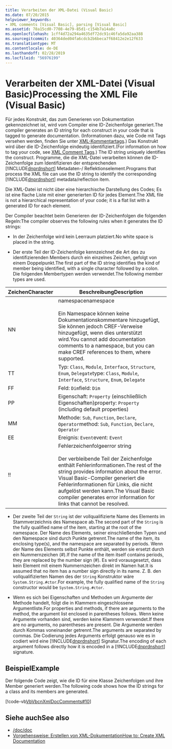 ```yaml
---
title: Verarbeiten der XML-Datei (Visual Basic)
ms.date: 07/20/2015
helpviewer_keywords:
- XML comments [Visual Basic], parsing [Visual Basic]
ms.assetid: 78a15cd0-7708-4e79-85d1-c154b7a14a8c
ms.openlocfilehash: 1cff4d72a294a4635df72dc91c46fa5da92aa388
ms.sourcegitcommit: 40364ded04fa6cdcb2b6beca7f68412e2e12f633
ms.translationtype: MT
ms.contentlocale: de-DE
ms.lasthandoff: 02/28/2019
ms.locfileid: "56976199"
---
```

# <a name="processing-the-xml-file-visual-basic"></a><span data-ttu-id="b52a1-102">Verarbeiten der XML-Datei (Visual Basic)</span><span class="sxs-lookup"><span data-stu-id="b52a1-102">Processing the XML File (Visual Basic)</span></span>
<span data-ttu-id="b52a1-103">Für jedes Konstrukt, das zum Generieren von Dokumentation gekennzeichnet ist, wird vom Compiler eine ID-Zeichenfolge generiert.</span><span class="sxs-lookup"><span data-stu-id="b52a1-103">The compiler generates an ID string for each construct in your code that is tagged to generate documentation.</span></span> <span data-ttu-id="b52a1-104">(Informationen dazu, wie Code mit Tags versehen werden, finden Sie unter [XML-Kommentartags](../../../visual-basic/language-reference/xmldoc/index.md).) Das Konstrukt wird über die ID-Zeichenfolge eindeutig identifiziert.</span><span class="sxs-lookup"><span data-stu-id="b52a1-104">(For information on how to tag your code, see [XML Comment Tags](../../../visual-basic/language-reference/xmldoc/index.md).) The ID string uniquely identifies the construct.</span></span> <span data-ttu-id="b52a1-105">Programme, die die XML-Datei verarbeiten können die ID-Zeichenfolge zum Identifizieren der entsprechenden [!INCLUDE[dnprdnshort](~/includes/dnprdnshort-md.md)] Metadaten-/ Reflektionselement.</span><span class="sxs-lookup"><span data-stu-id="b52a1-105">Programs that process the XML file can use the ID string to identify the corresponding [!INCLUDE[dnprdnshort](~/includes/dnprdnshort-md.md)] metadata/reflection item.</span></span>  
  
 <span data-ttu-id="b52a1-106">Die XML-Datei ist nicht über eine hierarchische Darstellung des Codes; Es ist eine flache Liste mit einer generierten ID für jedes Element.</span><span class="sxs-lookup"><span data-stu-id="b52a1-106">The XML file is not a hierarchical representation of your code; it is a flat list with a generated ID for each element.</span></span>  
  
 <span data-ttu-id="b52a1-107">Der Compiler beachtet beim Generieren der ID-Zeichenfolgen die folgenden Regeln:</span><span class="sxs-lookup"><span data-stu-id="b52a1-107">The compiler observes the following rules when it generates the ID strings:</span></span>  
  
-   <span data-ttu-id="b52a1-108">In der Zeichenfolge wird kein Leerraum platziert.</span><span class="sxs-lookup"><span data-stu-id="b52a1-108">No white space is placed in the string.</span></span>  
  
-   <span data-ttu-id="b52a1-109">Der erste Teil der ID-Zeichenfolge kennzeichnet die Art des zu identifizierenden Members durch ein einzelnes Zeichen, gefolgt von einem Doppelpunkt.</span><span class="sxs-lookup"><span data-stu-id="b52a1-109">The first part of the ID string identifies the kind of member being identified, with a single character followed by a colon.</span></span> <span data-ttu-id="b52a1-110">Die folgenden Membertypen werden verwendet.</span><span class="sxs-lookup"><span data-stu-id="b52a1-110">The following member types are used.</span></span>  
  
|<span data-ttu-id="b52a1-111">Zeichen</span><span class="sxs-lookup"><span data-stu-id="b52a1-111">Character</span></span>|<span data-ttu-id="b52a1-112">Beschreibung</span><span class="sxs-lookup"><span data-stu-id="b52a1-112">Description</span></span>|  
|---|---|  
|<span data-ttu-id="b52a1-113">N</span><span class="sxs-lookup"><span data-stu-id="b52a1-113">N</span></span>|<span data-ttu-id="b52a1-114">namespace</span><span class="sxs-lookup"><span data-stu-id="b52a1-114">namespace</span></span><br /><br /> <span data-ttu-id="b52a1-115">Ein Namespace können keine Dokumentationskommentare hinzugefügt, Sie können jedoch CREF-Verweise hinzugefügt, wenn dies unterstützt wird.</span><span class="sxs-lookup"><span data-stu-id="b52a1-115">You cannot add documentation comments to a namespace, but you can make CREF references to them, where supported.</span></span>|  
|<span data-ttu-id="b52a1-116">T</span><span class="sxs-lookup"><span data-stu-id="b52a1-116">T</span></span>|<span data-ttu-id="b52a1-117">Typ: `Class`, `Module`, `Interface`, `Structure`, `Enum`, `Delegate`</span><span class="sxs-lookup"><span data-stu-id="b52a1-117">type: `Class`, `Module`, `Interface`, `Structure`, `Enum`, `Delegate`</span></span>|  
|<span data-ttu-id="b52a1-118">F</span><span class="sxs-lookup"><span data-stu-id="b52a1-118">F</span></span>|<span data-ttu-id="b52a1-119">Feld: `Dim`</span><span class="sxs-lookup"><span data-stu-id="b52a1-119">field: `Dim`</span></span>|  
|<span data-ttu-id="b52a1-120">P</span><span class="sxs-lookup"><span data-stu-id="b52a1-120">P</span></span>|<span data-ttu-id="b52a1-121">Eigenschaft: `Property` (einschließlich Eigenschaften)</span><span class="sxs-lookup"><span data-stu-id="b52a1-121">property: `Property` (including default properties)</span></span>|  
|<span data-ttu-id="b52a1-122">M</span><span class="sxs-lookup"><span data-stu-id="b52a1-122">M</span></span>|<span data-ttu-id="b52a1-123">Methode: `Sub`, `Function`, `Declare`, `Operator`</span><span class="sxs-lookup"><span data-stu-id="b52a1-123">method: `Sub`, `Function`, `Declare`, `Operator`</span></span>|  
|<span data-ttu-id="b52a1-124">E</span><span class="sxs-lookup"><span data-stu-id="b52a1-124">E</span></span>|<span data-ttu-id="b52a1-125">Ereignis: `Event`</span><span class="sxs-lookup"><span data-stu-id="b52a1-125">event: `Event`</span></span>|  
|<span data-ttu-id="b52a1-126">!</span><span class="sxs-lookup"><span data-stu-id="b52a1-126">!</span></span>|<span data-ttu-id="b52a1-127">Fehlerzeichenfolge</span><span class="sxs-lookup"><span data-stu-id="b52a1-127">error string</span></span><br /><br /> <span data-ttu-id="b52a1-128">Der verbleibende Teil der Zeichenfolge enthält Fehlerinformationen.</span><span class="sxs-lookup"><span data-stu-id="b52a1-128">The rest of the string provides information about the error.</span></span> <span data-ttu-id="b52a1-129">Visual Basic-Compiler generiert die Fehlerinformationen für Links, die nicht aufgelöst werden kann.</span><span class="sxs-lookup"><span data-stu-id="b52a1-129">The Visual Basic compiler generates error information for links that cannot be resolved.</span></span>|  
  
-   <span data-ttu-id="b52a1-130">Der zweite Teil der `String` ist der vollqualifizierte Name des Elements im Stammverzeichnis des Namespace ab.</span><span class="sxs-lookup"><span data-stu-id="b52a1-130">The second part of the `String` is the fully qualified name of the item, starting at the root of the namespace.</span></span> <span data-ttu-id="b52a1-131">Der Name des Elements, seiner einschließenden Typen und den Namespace sind durch Punkte getrennt.</span><span class="sxs-lookup"><span data-stu-id="b52a1-131">The name of the item, its enclosing type(s), and the namespace are separated by periods.</span></span> <span data-ttu-id="b52a1-132">Wenn der Name des Elements selbst Punkte enthält, werden sie ersetzt durch ein Nummernzeichen (#).</span><span class="sxs-lookup"><span data-stu-id="b52a1-132">If the name of the item itself contains periods, they are replaced by the number sign (#).</span></span> <span data-ttu-id="b52a1-133">Es wird vorausgesetzt, dass kein Element mit einem Nummernzeichen direkt im Namen hat.</span><span class="sxs-lookup"><span data-stu-id="b52a1-133">It is assumed that no item has a number sign directly in its name.</span></span> <span data-ttu-id="b52a1-134">Z. B. den vollqualifizierten Namen des der `String` Konstruktor wäre `System.String.#ctor`.</span><span class="sxs-lookup"><span data-stu-id="b52a1-134">For example, the fully qualified name of the `String` constructor would be `System.String.#ctor`.</span></span>  
  
-   <span data-ttu-id="b52a1-135">Wenn es sich bei Eigenschaften und Methoden um Argumente der Methode handelt, folgt die in Klammern eingeschlossene Argumentliste.</span><span class="sxs-lookup"><span data-stu-id="b52a1-135">For properties and methods, if there are arguments to the method, the argument list enclosed in parentheses follows.</span></span> <span data-ttu-id="b52a1-136">Wenn keine Argumente vorhanden sind, werden keine Klammern verwendet.</span><span class="sxs-lookup"><span data-stu-id="b52a1-136">If there are no arguments, no parentheses are present.</span></span> <span data-ttu-id="b52a1-137">Die Argumente werden durch Kommas voneinander getrennt.</span><span class="sxs-lookup"><span data-stu-id="b52a1-137">The arguments are separated by commas.</span></span> <span data-ttu-id="b52a1-138">Die Codierung jedes Arguments erfolgt genauso wie es in codiert wird eine [!INCLUDE[dnprdnshort](~/includes/dnprdnshort-md.md)] Signatur.</span><span class="sxs-lookup"><span data-stu-id="b52a1-138">The encoding of each argument follows directly how it is encoded in a [!INCLUDE[dnprdnshort](~/includes/dnprdnshort-md.md)] signature.</span></span>  
  
## <a name="example"></a><span data-ttu-id="b52a1-139">Beispiel</span><span class="sxs-lookup"><span data-stu-id="b52a1-139">Example</span></span>  
 <span data-ttu-id="b52a1-140">Der folgende Code zeigt, wie die ID für eine Klasse Zeichenfolgen und ihre Member generiert werden.</span><span class="sxs-lookup"><span data-stu-id="b52a1-140">The following code shows how the ID strings for a class and its members are generated.</span></span>  
  
 [!code-vb[VbVbcnXmlDocComments#10](~/samples/snippets/visualbasic/VS_Snippets_VBCSharp/VbVbcnXmlDocComments/VB/Class1.vb#10)]  
  
## <a name="see-also"></a><span data-ttu-id="b52a1-141">Siehe auch</span><span class="sxs-lookup"><span data-stu-id="b52a1-141">See also</span></span>
- [<span data-ttu-id="b52a1-142">/doc</span><span class="sxs-lookup"><span data-stu-id="b52a1-142">/doc</span></span>](../../../visual-basic/reference/command-line-compiler/doc.md)
- [<span data-ttu-id="b52a1-143">Vorgehensweise: Erstellen von XML-Dokumentation</span><span class="sxs-lookup"><span data-stu-id="b52a1-143">How to: Create XML Documentation</span></span>](../../../visual-basic/programming-guide/program-structure/how-to-create-xml-documentation.md)
